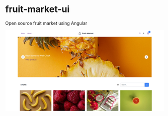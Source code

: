 # fruit-market-ui
Open source fruit market using Angular

![overview](./src/assets/images/overview.png)
